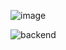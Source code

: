 ![image](https://github.com/FluffyCuteOwO/ks54-resume-frontend/assets/17436886/2c73a2b7-50d7-4db4-b179-af48c974cce8)

![backend](https://github.com/michitta/ks54-resume-backend)
